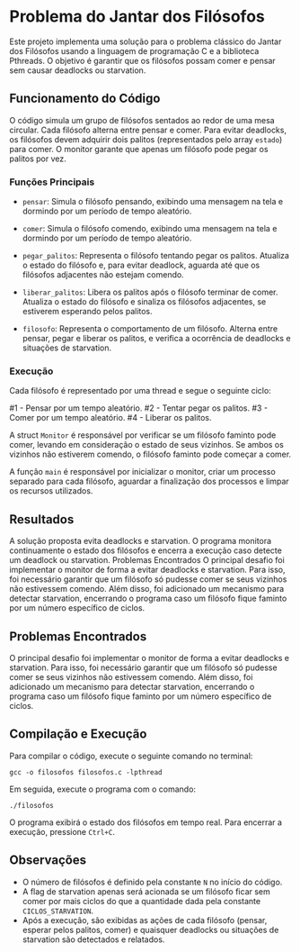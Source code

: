 # Problema do Jantar dos Filósofos

Este projeto implementa uma solução para o problema clássico do Jantar dos Filósofos usando a linguagem de programação C e a biblioteca Pthreads. O objetivo é garantir que os filósofos possam comer e pensar sem causar deadlocks ou starvation.

## Funcionamento do Código

O código simula um grupo de filósofos sentados ao redor de uma mesa circular. Cada filósofo alterna entre pensar e comer. Para evitar deadlocks, os filósofos devem adquirir dois palitos (representados pelo array `estado`) para comer. O monitor garante que apenas um filósofo pode pegar os palitos por vez.

### Funções Principais

- `pensar`: Simula o filósofo pensando, exibindo uma mensagem na tela e dormindo por um período de tempo aleatório.

- `comer`: Simula o filósofo comendo, exibindo uma mensagem na tela e dormindo por um período de tempo aleatório.

- `pegar_palitos`: Representa o filósofo tentando pegar os palitos. Atualiza o estado do filósofo e, para evitar deadlock, aguarda até que os filósofos adjacentes não estejam comendo.

- `liberar_palitos`: Libera os palitos após o filósofo terminar de comer. Atualiza o estado do filósofo e sinaliza os filósofos adjacentes, se estiverem esperando pelos palitos.

- `filosofo`: Representa o comportamento de um filósofo. Alterna entre pensar, pegar e liberar os palitos, e verifica a ocorrência de deadlocks e situações de starvation.

### Execução

Cada filósofo é representado por uma thread e segue o seguinte ciclo:

#1 - Pensar por um tempo aleatório.
#2 - Tentar pegar os palitos.
#3 - Comer por um tempo aleatório.
#4 - Liberar os palitos.

A struct `Monitor` é responsável por verificar se um filósofo faminto pode comer, levando em consideração o estado de seus vizinhos. Se ambos os vizinhos não estiverem comendo, o filósofo faminto pode começar a comer.

A função `main` é responsável por inicializar o monitor, criar um processo separado para cada filósofo, aguardar a finalização dos processos e limpar os recursos utilizados.

## Resultados

A solução proposta evita deadlocks e starvation. O programa monitora continuamente o estado dos filósofos e encerra a execução caso detecte um deadlock ou starvation.
Problemas Encontrados
O principal desafio foi implementar o monitor de forma a evitar deadlocks e starvation. Para isso, foi necessário garantir que um filósofo só pudesse comer se seus vizinhos não estivessem comendo. Além disso, foi adicionado um mecanismo para detectar starvation, encerrando o programa caso um filósofo fique faminto por um número específico de ciclos.

## Problemas Encontrados
O principal desafio foi implementar o monitor de forma a evitar deadlocks e starvation. Para isso, foi necessário garantir que um filósofo só pudesse comer se seus vizinhos não estivessem comendo. Além disso, foi adicionado um mecanismo para detectar starvation, encerrando o programa caso um filósofo fique faminto por um número específico de ciclos.

## Compilação e Execução

Para compilar o código, execute o seguinte comando no terminal:

```
gcc -o filosofos filosofos.c -lpthread
```

Em seguida, execute o programa com o comando:

```
./filosofos
```
O programa exibirá o estado dos filósofos em tempo real. Para encerrar a execução, pressione `Ctrl+C`.

## Observações

- O número de filósofos é definido pela constante `N` no início do código.
- A flag de starvation apenas será acionada se um filósofo ficar sem comer por mais ciclos do que a quantidade dada pela constante `CICLOS_STARVATION`.
- Após a execução, são exibidas as ações de cada filósofo (pensar, esperar pelos palitos, comer) e quaisquer deadlocks ou situações de starvation são detectados e relatados.
